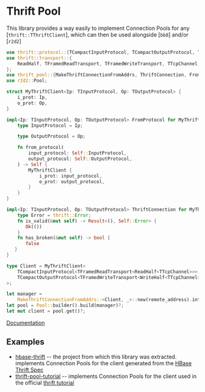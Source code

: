 # Thrift Pool

This library provides a way easily to implement Connection Pools for any [`thrift::TThriftClient`],
which can then be used alongside [`bb8`] and/or [`r2d2`]

```rust
use thrift::protocol::{TCompactInputProtocol, TCompactOutputProtocol, TInputProtocol, TOutputProtocol};
use thrift::transport::{
    ReadHalf, TFramedReadTransport, TFramedWriteTransport, TTcpChannel, WriteHalf,
};
use thrift_pool::{MakeThriftConnectionFromAddrs, ThriftConnection, FromProtocol};
use r2d2::Pool;

struct MyThriftClient<Ip: TInputProtocol, Op: TOutputProtocol> {
    i_prot: Ip,
    o_prot: Op,
}

impl<Ip: TInputProtocol, Op: TOutputProtocol> FromProtocol for MyThriftClient<Ip, Op> {
    type InputProtocol = Ip;

    type OutputProtocol = Op;

    fn from_protocol(
        input_protocol: Self::InputProtocol,
        output_protocol: Self::OutputProtocol,
    ) -> Self {
        MyThriftClient {
            i_prot: input_protocol,
            o_prot: output_protocol,
        }
    }
}

impl<Ip: TInputProtocol, Op: TOutputProtocol> ThriftConnection for MyThriftClient<Ip, Op> {
    type Error = thrift::Error;
    fn is_valid(&mut self) -> Result<(), Self::Error> {
       Ok(())
    }
    fn has_broken(&mut self) -> bool {
       false
   }
}

type Client = MyThriftClient<
    TCompactInputProtocol<TFramedReadTransport<ReadHalf<TTcpChannel>>>,
    TCompactOutputProtocol<TFramedWriteTransport<WriteHalf<TTcpChannel>>>,
>;

let manager =
    MakeThriftConnectionFromAddrs::<Client, _>::new(remote_address).into_connection_manager();
let pool = Pool::builder().build(manager)?;
let mut client = pool.get()?;

```

[Documentation](https://docs.rs/thrift-pool/1.0.2/thrift_pool/)

## Examples

- [hbase-thrift](https://github.com/midnightexigent/hbase-thrift-rs) -- the project from which this
library was extracted. implements Connection Pools for the client generated from the
[HBase Thrift Spec](https://github.com/apache/hbase/tree/master/hbase-thrift/src/main/resources/org/apache/hadoop/hbase/thrift)
- [thrift-pool-tutorial](https://github.com/midnightexigent/thrift-pool-tutorial-rs) -- implements
Connection Pools for the client used in the official
[thrift tutorial](https://github.com/apache/thrift/tree/master/tutorial)
